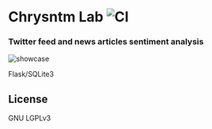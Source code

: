 # Chrysntm Lab  ![CI](https://img.shields.io/badge/build-passing-brightgreen.svg)

### Twitter feed and news articles sentiment analysis

![showcase](https://i.imgur.com/1dAZBx6.jpg)

Flask/SQLite3

## License

GNU LGPLv3
